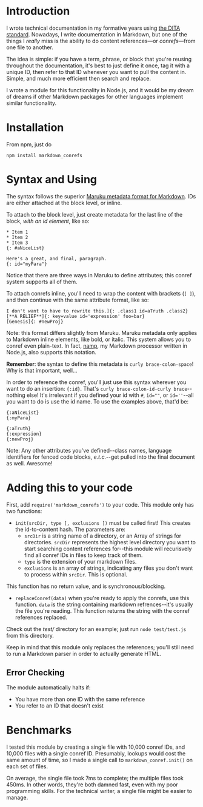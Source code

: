 # Introduction

I wrote technical documentation in my formative years using [the DITA standard](http://en.wikipedia.org/wiki/Darwin_Information_Typing_Architecture). Nowadays, I write documentation in Markdown, but one of the things I _really_ miss is the ability to do content references&mdash;or _conrefs_&mdash;from one file to another.

The idea is simple: if you have a term, phrase, or block that you're reusing throughout the documentation, it's best to just define it once, tag it with a unique ID, then refer to that ID whenever you want to pull the content in. Simple, and much more efficient then search and replace.

I wrote a module for this functionality in Node.js, and it would be my dream of dreams if other Markdown packages for other languages implement similar functionality.

# Installation

From npm, just do

    npm install markdown_conrefs

# Syntax and Using

The syntax follows the superior [Maruku metadata format for Markdown](http://maruku.rubyforge.org/maruku.html#meta). IDs are either attached at the block level, or inline.

To attach to the block level, just create metadata for the last line of the block, _with an id element_, like so:

```
* Item 1
* Item 2
* Item 3
{: #aNiceList}

Here's a great, and final, paragraph.
{: id="myPara"}
```

Notice that there are three ways in Maruku to define attributes; this conref system supports all of them.

To attach conrefs inline, you'll need to wrap the content with brackets (`[ ]`), and then continue with the same attribute format, like so:

```
I don't want to have to rewrite this.]{: .class1 id=aTruth .class2}
[**A RELIEF**]{: key=value id='expression' foo=bar}
[Genesis]{: #newProj} 
```

Note: this format differs slightly from Maruku. Maruku metadata only applies to Markdown inline elements, like bold, or italic. This system allows you to conref even plain-text. In fact, [namp](https://github.com/gjtorikian/namp), my Markdown processor written in Node.js, also supports this notation.

**Remember**: the syntax to define this metadata is `curly brace-colon-space`! Why is that important, well...

In order to reference the conref, you'll just use this syntax wherever you want to do an insertion: `{:id}`. That's `curly brace-colon-id-curly brace`--nothing else! It's irrelevant if you defined your id with `#`, `id=""`, or `id=''`--all you want to do is use the id name. To use the examples above, that'd be:

```
{:aNiceList}
{:myPara}

{:aTruth}
{:expression}
{:newProj}
```

Note: Any other attributes you've defined--class names, language identifiers for fenced code blocks, _e.t.c._--get pulled into the final document as well. Awesome!

# Adding this to your code

First, add `require('markdown_conrefs')` to your code. This module only has two functions:

* `init(srcDir, type [, exclusions ])` must be called first! This creates the id-to-content hash. The parameters are:
  * `srcDir` is a string name of a directory, or an Array of strings for directories. `srcDir` represents the highest level directory you want to start searching content references for--this module will recurisvely find all conref IDs in files to keep track of them. 
  * `type` is the extension of your markdown files. 
  * `exclusions` is an array of strings, indicating any files you don't want to process within `srcDir`. This is optional.

This function has no return value, and is synchronous/blocking.

* `replaceConref(data)` when you're ready to apply the conrefs, use this function. `data` is the string containing markdown refrences--it's usually the file you're reading. This function returns the string with the conref references replaced.

Check out the _test/_ directory for an example; just run `node test/test.js` from this directory.

Keep in mind that this module only replaces the references; you'll still need to run a Markdown parser in order to actually generate HTML.

## Error Checking

The module automatically halts if:

* You have more than one ID with the same reference
* You refer to an ID that doesn't exist

# Benchmarks

I tested this module by creating a single file with 10,000 conref IDs, and 10,000 files with a single conref ID. Presumably, lookups would cost the same amount of time, so I made a single call to `markdown_conref.init()` on each set of files.

On average, the single file took 7ms to complete; the multiple files took 450ms. In other words, they're both damned fast, even with my poor programming skills. For the technical writer, a single file might be easier to manage.